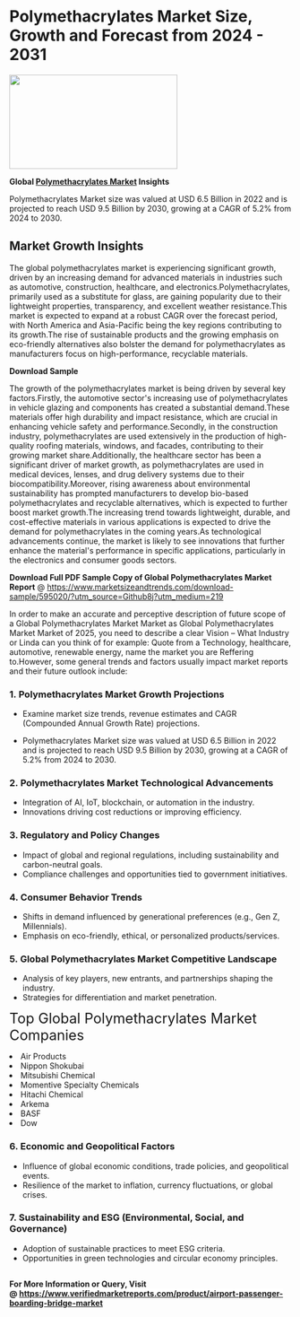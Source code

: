 <H1>Polymethacrylates Market Size, Growth and Forecast from 2024 - 2031</H1><img class="aligncenter size-medium wp-image-584254" src="https://thirdeyenews.in/wp-content/uploads/2024/09/Global-Market-Research-300x168.jpeg" alt="" width="300" height="168" /><p><strong>Global&nbsp;<a href="https://www.marketsizeandtrends.com/download-sample/595020/?utm_source=Github8j?utm_medium=219">Polymethacrylates Market</a> Insights</strong></p><p>Polymethacrylates Market size was valued at USD 6.5 Billion in 2022 and is projected to reach USD 9.5 Billion by 2030, growing at a CAGR of 5.2% from 2024 to 2030.</p><p><h2>Market Growth Insights</h2> <p>The global polymethacrylates market is experiencing significant growth, driven by an increasing demand for advanced materials in industries such as automotive, construction, healthcare, and electronics.Polymethacrylates, primarily used as a substitute for glass, are gaining popularity due to their lightweight properties, transparency, and excellent weather resistance.This market is expected to expand at a robust CAGR over the forecast period, with North America and Asia-Pacific being the key regions contributing to its growth.The rise of sustainable products and the growing emphasis on eco-friendly alternatives also bolster the demand for polymethacrylates as manufacturers focus on high-performance, recyclable materials.</p> <p><strong>Download Sample</strong></p> <p>The growth of the polymethacrylates market is being driven by several key factors.Firstly, the automotive sector's increasing use of polymethacrylates in vehicle glazing and components has created a substantial demand.These materials offer high durability and impact resistance, which are crucial in enhancing vehicle safety and performance.Secondly, in the construction industry, polymethacrylates are used extensively in the production of high-quality roofing materials, windows, and facades, contributing to their growing market share.Additionally, the healthcare sector has been a significant driver of market growth, as polymethacrylates are used in medical devices, lenses, and drug delivery systems due to their biocompatibility.Moreover, rising awareness about environmental sustainability has prompted manufacturers to develop bio-based polymethacrylates and recyclable alternatives, which is expected to further boost market growth.The increasing trend towards lightweight, durable, and cost-effective materials in various applications is expected to drive the demand for polymethacrylates in the coming years.As technological advancements continue, the market is likely to see innovations that further enhance the material's performance in specific applications, particularly in the electronics and consumer goods sectors.<p><span class=""><strong>Download Full PDF Sample Copy of Global Polymethacrylates Market Report</strong> @ <a href="https://www.marketsizeandtrends.com/download-sample/595020/?utm_source=Github8j?utm_medium=219" target="_blank">https://www.marketsizeandtrends.com/download-sample/595020/?utm_source=Github8j?utm_medium=219</a></span></p><p>In order to make an accurate and perceptive description of future scope of a Global&nbsp;Polymethacrylates Market Market as Global&nbsp;Polymethacrylates Market Market of 2025, you need to describe a clear Vision &ndash; What Industry or Linda can you think of for example: Quote from a Technology, healthcare, automotive, renewable energy, name the market you are Reffering to.However, some general trends and factors usually impact market reports and their future outlook include:</p><h3>1.&nbsp;<strong>Polymethacrylates Market Growth Projections</strong></h3><ul><li>Examine market size trends, revenue estimates and CAGR (Compounded Annual Growth Rate) projections.</li><li><p>Polymethacrylates Market size was valued at USD 6.5 Billion in 2022 and is projected to reach USD 9.5 Billion by 2030, growing at a CAGR of 5.2% from 2024 to 2030.</p></li></ul><h3>2.&nbsp;<strong>Polymethacrylates Market Technological Advancements</strong></h3><ul><li>Integration of AI, IoT, blockchain, or automation in the industry.</li><li>Innovations driving cost reductions or improving efficiency.</li></ul><h3>3.&nbsp;<strong>Regulatory and Policy Changes</strong></h3><ul><li>Impact of global and regional regulations, including sustainability and carbon-neutral goals.</li><li>Compliance challenges and opportunities tied to government initiatives.</li></ul><h3>4.&nbsp;<strong>Consumer Behavior Trends</strong></h3><ul><li>Shifts in demand influenced by generational preferences (e.g., Gen Z, Millennials).</li><li>Emphasis on eco-friendly, ethical, or personalized products/services.</li></ul><h3>5.&nbsp;<strong>Global Polymethacrylates Market Competitive Landscape</strong></h3><ul><li>Analysis of key players, new entrants, and partnerships shaping the industry.</li><li>Strategies for differentiation and market penetration.</li></ul><p data-pm-slice="1 1 []"><span style="color: inherit; font-family: inherit; font-size: 25px;">Top Global Polymethacrylates Market Companies</span></p><div class="" data-test-id=""><p><li>Air Products</li><li> Nippon Shokubai</li><li> Mitsubishi Chemical</li><li> Momentive Specialty Chemicals</li><li> Hitachi Chemical</li><li> Arkema</li><li> BASF</li><li> Dow</li></p></div><h3>6.&nbsp;<strong>Economic and Geopolitical Factors</strong></h3><ul><li>Influence of global economic conditions, trade policies, and geopolitical events.</li><li>Resilience of the market to inflation, currency fluctuations, or global crises.</li></ul><h3>7.&nbsp;<strong>Sustainability and ESG (Environmental, Social, and Governance)</strong></h3><ul><li>Adoption of sustainable practices to meet ESG criteria.</li><li>Opportunities in green technologies and circular economy principles.</li></ul><h2><strong style="font-size: 14px;">For More Information or Query, Visit @&nbsp;</strong><a style="background-color: #ffffff; font-size: 14px;" href="https://www.marketsizeandtrends.com/report/polymethacrylates-market/" target="_blank">https://www.verifiedmarketreports.com/product/airport-passenger-boarding-bridge-market</a></h2>